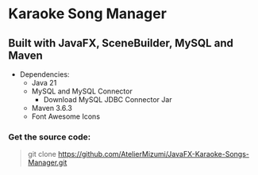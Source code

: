 # Karaoke Song Manager

## Built with JavaFX, SceneBuilder, MySQL and Maven
- Dependencies:
  - Java 21
  - MySQL and MySQL Connector
    - Download MySQL JDBC Connector Jar 
  - Maven 3.6.3
  - Font Awesome Icons

### Get the source code:
> git clone https://github.com/AtelierMizumi/JavaFX-Karaoke-Songs-Manager.git
